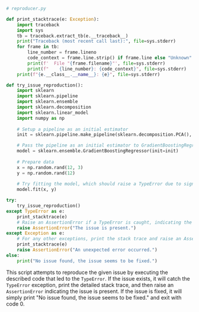 ```python
# reproducer.py

def print_stacktrace(e: Exception):
    import traceback
    import sys
    tb = traceback.extract_tb(e.__traceback__)
    print("Traceback (most recent call last):", file=sys.stderr)
    for frame in tb:
        line_number = frame.lineno
        code_context = frame.line.strip() if frame.line else "Unknown"
        print(f'  File "{frame.filename}"', file=sys.stderr)
        print(f"    {line_number}: {code_context}", file=sys.stderr)
    print(f"{e.__class__.__name__}: {e}", file=sys.stderr)

def try_issue_reproduction():
    import sklearn
    import sklearn.pipeline
    import sklearn.ensemble
    import sklearn.decomposition
    import sklearn.linear_model
    import numpy as np
    
    # Setup a pipeline as an initial estimator
    init = sklearn.pipeline.make_pipeline(sklearn.decomposition.PCA(), sklearn.linear_model.ElasticNet())

    # Pass the pipeline as an initial estimator to GradientBoostingRegressor
    model = sklearn.ensemble.GradientBoostingRegressor(init=init)
    
    # Prepare data
    x = np.random.rand(12, 3)
    y = np.random.rand(12)
    
    # Try fitting the model, which should raise a TypeError due to signature mismatch if the issue is present
    model.fit(x, y)

try:
    try_issue_reproduction()
except TypeError as e:
    print_stacktrace(e)
    # Raise an AssertionError if a TypeError is caught, indicating the issue is present
    raise AssertionError("The issue is present.")
except Exception as e:
    # For any other exceptions, print the stack trace and raise an AssertionError
    print_stacktrace(e)
    raise AssertionError("An unexpected error occurred.")
else:
    print("No issue found, the issue seems to be fixed.")

```
This script attempts to reproduce the given issue by executing the described code that led to the `TypeError`. If the issue exists, it will catch the `TypeError` exception, print the detailed stack trace, and then raise an `AssertionError` indicating the issue is present. If the issue is fixed, it will simply print "No issue found, the issue seems to be fixed." and exit with code 0.